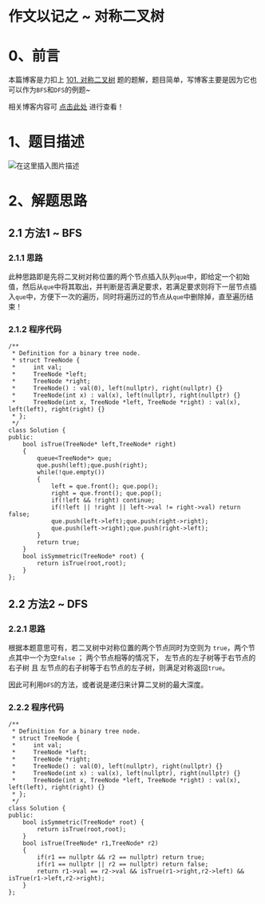 
作文以记之 ~  对称二叉树
=
# 0、前言
本篇博客是力扣上 [101. 对称二叉树](https://leetcode-cn.com/problems/symmetric-tree/) 题的题解，题目简单，写博客主要是因为它也可以作为`BFS`和`DFS`的例题~

相关博客内容可 [点击此处](https://blog.csdn.net/m0_51961114/article/details/124420078) 进行查看！


# 1、题目描述
![在这里插入图片描述](https://img-blog.csdnimg.cn/1f9cf0029b9d4d3c984174c10f1cec86.png?x-oss-process=image/watermark,type_d3F5LXplbmhlaQ,shadow_50,text_Q1NETiBA5bCP5by6fg==,size_20,color_FFFFFF,t_70,g_se,x_16)

# 2、解题思路
## 2.1 方法1 ~ BFS
### 2.1.1 思路
此种思路即是先将二叉树对称位置的两个节点插入队列`que`中，即给定一个初始值，然后从`que`中将其取出，并判断是否满足要求，若满足要求则将下一层节点插入`que`中，方便下一次的遍历，同时将遍历过的节点从`que`中删除掉，直至遍历结束！
### 2.1.2 程序代码


	/**
	 * Definition for a binary tree node.
	 * struct TreeNode {
	 *     int val;
	 *     TreeNode *left;
	 *     TreeNode *right;
	 *     TreeNode() : val(0), left(nullptr), right(nullptr) {}
	 *     TreeNode(int x) : val(x), left(nullptr), right(nullptr) {}
	 *     TreeNode(int x, TreeNode *left, TreeNode *right) : val(x), left(left), right(right) {}
	 * };
	 */
	class Solution {
	public:
	    bool isTrue(TreeNode* left,TreeNode* right)
	    {
	        queue<TreeNode*> que;
	        que.push(left);que.push(right);
	        while(!que.empty())
	        {
	            left = que.front(); que.pop();
	            right = que.front(); que.pop();
	            if(!left && !right) continue;
	            if(!left || !right || left->val != right->val) return false;
	            que.push(left->left);que.push(right->right);
	            que.push(left->right);que.push(right->left);
	        }
	        return true;
	    }
	    bool isSymmetric(TreeNode* root) {
	        return isTrue(root,root);
	    }
	};

## 2.2 方法2 ~ DFS
### 2.2.1 思路

根据本题意思可有，若二叉树中对称位置的两个节点同时为空则为 `true`，两个节点其中一个为空`false` ；
两个节点相等的情况下， 左节点的左子树等于右节点的右子树 且 左节点的右子树等于右节点的左子树，则满足对称返回`true`。

因此可利用`DFS`的方法，或者说是递归来计算二叉树的最大深度。


### 2.2.2 程序代码


	/**
	 * Definition for a binary tree node.
	 * struct TreeNode {
	 *     int val;
	 *     TreeNode *left;
	 *     TreeNode *right;
	 *     TreeNode() : val(0), left(nullptr), right(nullptr) {}
	 *     TreeNode(int x) : val(x), left(nullptr), right(nullptr) {}
	 *     TreeNode(int x, TreeNode *left, TreeNode *right) : val(x), left(left), right(right) {}
	 * };
	 */
	class Solution {
	public:
	    bool isSymmetric(TreeNode* root) {
	        return isTrue(root,root);
	    }
	    bool isTrue(TreeNode* r1,TreeNode* r2)
	    {
	        if(r1 == nullptr && r2 == nullptr) return true;
	        if(r1 == nullptr || r2 == nullptr) return false;
	        return r1->val == r2->val && isTrue(r1->right,r2->left) && isTrue(r1->left,r2->right);
	    }
	};

